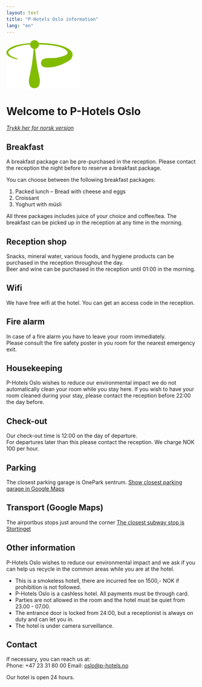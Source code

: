 ```yaml
---
layout: text
title: "P-Hotels Oslo information"
lang: "en"
---
```


![P-Hotels Logo](/assets/images/photels-logo.svg)

# Welcome to P-Hotels Oslo
*[Trykk her for norsk versjon](/info-oslo-norwegian)*


## Breakfast
A breakfast package can be pre-purchased in the reception. 
Please contact the reception the night before to reserve a breakfast package.  

You can choose between the following breakfast packages: 
1. Packed lunch – Bread with cheese and eggs
2. Croissant
3. Yoghurt with müsli

All three packages includes juice of your choice and coffee/tea.
The breakfast can be picked up in the reception at any time in the morning.

## Reception shop
Snacks, mineral water, various foods, and hygiene products can be purchased in the reception throughout the day.  
Beer and wine can be purchased in the reception until 01:00 in the morning.  
    
## Wifi
We have free wifi at the hotel. You can get an access code in the reception. 

## Fire alarm
In case of a fire alarm you have to leave your room immediately.  
Please consult the fire safety poster in you room for the nearest emergency exit.

## Housekeeping
P-Hotels Oslo wishes to reduce our environmental impact we do not automatically clean your room while you stay here. 
If you wish to have your room cleaned during your stay, please contact the reception before 22:00 the day before.

## Check-out
Our check-out time is 12:00 on the day of departure.  
For departures later than this please contact the reception. We charge NOK 100 per hour.

## Parking
The closest parking garage is OnePark sentrum. 
[Show closest parking garage in Google Maps](https://goo.gl/maps/7Zoa8xpc1VuATjaL8)


## Transport (Google Maps)  
The airportbus stops just around the corner
[The closest subway stop is Stortinget](https://maps.app.goo.gl/VrcF5UJxrzCTHfiE8)  

       
## Other information
P-Hotels Oslo wishes to reduce our environmental impact and we ask if you can help us recycle in the common areas while you are at the hotel.
- This is a smokeless hotell, there are incurred fee on 1500,- NOK if prohibition is not followed.
- P-Hotels Oslo is a cashless hotel. All payments must be through card.  
- Parties are not allowed in the room and the hotel must be quiet from 23.00 - 07.00.  
- The entrance door is locked from 24:00, but a receptionist is always on duty and can let you in.  
- The hotel is under camera surveillance.


## Contact
If necessary, you can reach us at:  
Phone: +47 23 31 80 00
Email: [oslo@p-hotels.no](mailto:oslo@p-hotels.no)

Our hotel is open 24 hours.
